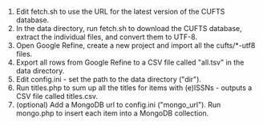 1. Edit fetch.sh to use the URL for the latest version of the CUFTS database.
1. In the data directory, run fetch.sh to download the CUFTS database, extract the individual files, and convert them to UTF-8.
1. Open Google Refine, create a new project and import all the cufts/*-utf8 files.
1. Export all rows from Google Refine to a CSV file called "all.tsv" in the data directory.
1. Edit config.ini - set the path to the data directory ("dir").
1. Run titles.php to sum up all the titles for items with (e)ISSNs - outputs a CSV file called titles.csv.
1. (optional) Add a MongoDB url to config.ini ("mongo_url"). Run mongo.php to insert each item into a MongoDB collection.